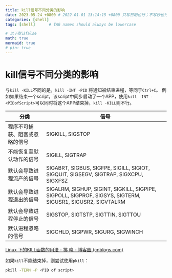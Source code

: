 ```yaml
---
title: kill信号不同分类的影响
date: 2023-05-24 +0800 # 2022-01-01 13:14:15 +0800 只写日期也行；不写秒也行；这样也行 2022-03-09T00:55:42+08:00
categories: [shell]
tags: [shell]      # TAG names should always be lowercase

# 以下默认false
math: true
mermaid: true
# pin: true
---
```


# kill信号不同分类的影响

与`kill -KILL`不同的是，`kill -INT -PID` 将通知被结束进程，等同于`Ctrl+C`。
例如如果结束一个script，该script中同步启动了一个APP，使用`kill -INT -<PIDofScript>`可以同时将这个APP结束掉，`kill -KILL`则不行。

|               分类           |                信号                                             |
|------------------------------|-----------------------------------------------------------------|
| 程序不可捕获、阻塞或忽略的信号| SIGKILL, SIGSTOP |
| 不能恢复至默认动作的信号      | SIGILL, SIGTRAP  |
| 默认会导致进程流产的信号      | SIGABRT, SIGBUS, SIGFPE, SIGILL, SIGIOT, SIGQUIT, SIGSEGV, SIGTRAP, SIGXCPU, SIGXFSZ |
| 默认会导致进程退出的信号      | SIGALRM, SIGHUP, SIGINT, SIGKILL, SIGPIPE, SIGPOLL, SIGPROF, SIGSYS, SIGTERM, SIGUSR1, SIGUSR2, SIGVTALRM |
| 默认会导致进程停止的信号      | SIGSTOP, SIGTSTP, SIGTTIN, SIGTTOU |
| 默认进程忽略的信号            | SIGCHLD, SIGPWR, SIGURG, SIGWINCH  |

[Linux 下的KILL函数的用法 - 拂 晓 - 博客园 (cnblogs.com)](https://www.cnblogs.com/leeming0222/articles/3994125.html)

如果`kill`不能结束掉，则尝试使用`pkill`：

```bash
pkill -TERM -P <PID of script>
```
